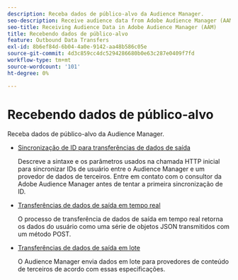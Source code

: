 ```yaml
---
description: Receba dados de público-alvo da Audience Manager.
seo-description: Receive audience data from Adobe Audience Manager (AAM).
seo-title: Receiving Audience Data in Adobe Audience Manager (AAM)
title: Recebendo dados de público-alvo
feature: Outbound Data Transfers
exl-id: 8b6ef84d-6b04-4a0e-9142-aa48b586c05e
source-git-commit: 4d3c859cc4dc5294286680b0e63c287e0409f7fd
workflow-type: tm+mt
source-wordcount: '101'
ht-degree: 0%

---
```


# Recebendo dados de público-alvo

Receba dados de público-alvo da Audience Manager.

* [Sincronização de ID para transferências de dados de saída](id-sync-outbound.md)

  Descreve a sintaxe e os parâmetros usados na chamada HTTP inicial para sincronizar IDs de usuário entre o Audience Manager e um provedor de dados de terceiros. Entre em contato com o consultor da Adobe Audience Manager antes de tentar a primeira sincronização de ID.

* [Transferências de dados de saída em tempo real](real-time-outbound-transfers/real-time-outbound-transfers.md)

  O processo de transferência de dados de saída em tempo real retorna os dados do usuário como uma série de objetos JSON transmitidos com um método POST.

* [Transferências de dados de saída em lote](batch-outbound-transfers/batch-outbound-overview.md)

  O Audience Manager envia dados em lote para provedores de conteúdo de terceiros de acordo com essas especificações.

